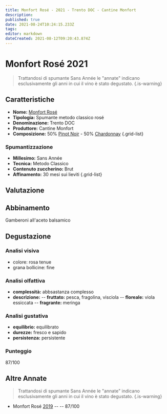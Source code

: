 ```yaml
---
title: Monfort Rosé - 2021 - Trento DOC - Cantine Monfort
description: 
published: true
date: 2021-08-24T10:24:15.233Z
tags: 
editor: markdown
dateCreated: 2021-08-12T09:20:43.874Z
---
```


# Monfort Rosé 2021

> Trattandosi di spumante Sans Année le "annate" indicano esclusivamente gli anni in cui il vino è stato degustato.
{.is-warning}


## Caratteristiche
- **Nome:** [Monfort Rosé](/vini/Italia/Trentino/Cantine-Monfort/Monfort-Rose/scheda-globale)
- **Tipologia:** Spumante metodo classico rosé
- **Denominazione:** Trento DOC 
- **Produttore:** Cantine Monfort 
- **Composizione:** 50% [Pinot Noir](/vitigni/Francia/bacca-nera/pinot-noir) - 50% [Chardonnay](/vitigni/Francia/bacca-bianca/chardonnay)
{.grid-list}

### Spumantizzazione
- **Millesimo:** Sans Année
- **Tecnica:** Metodo Classico
- **Contenuto zuccherino:** Brut
- **Affinamento:** 30 mesi sui lieviti
{.grid-list}

## Valutazione

<span class="valutazione"><span class="star-3"></span></span>

## Abbinamento
Gamberoni all'aceto balsamico

## Degustazione

### Analisi visiva
- colore: rosa tenue
- grana bollicine: fine

### Analisi olfattiva
- **complessità:**  abbsastanza complesso
- **descrizione:**
-- **fruttato:** pesca, fragolina, visciola
-- **floreale:** viola essiccata
-- **fragrante:** meringa 

### Analisi gustativa
- **equilibrio:** equilibrato
- **durezze:** fresco e sapido
- **persistenza:** persistente

### Punteggio
<span class="valutazione">87/100</span>

## Altre Annate
> Trattandosi di spumante Sans Année le "annate" indicano esclusivamente gli anni in cui il vino è stato degustato.
{.is-warning}

- Monfort Rosé [2019](/vini/Italia/Trentino/Cantine-Monfort/Monfort-Rose/2019) -- <span class="star-3"></span> -- 87/100


 